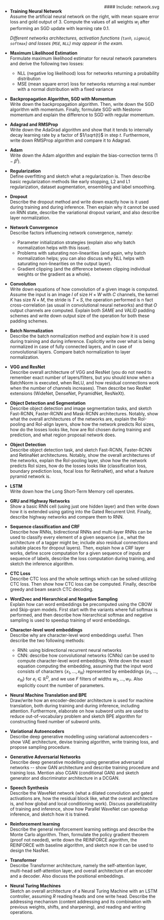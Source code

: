 <div style="float: right">
#### Include: network.svg
</div>

- **Training Neural Network**  
  Assume the artificial neural network on the right, with mean square error loss
  and gold output of 3. Compute the values of all weights $w_i$ after performing
  an SGD update with learning rate 0.1.

  _Different networks architectures, activation functions (`tanh`, `sigmoid`,
  `softmax`) and losses (`MSE`, `NLL`) may appear in the exam._

- **Maximum Likelihood Estimation**  
  Formulate maximum likelihood estimator for neural network parameters and derive
  the following two losses:
  - NLL (negative log likelihood) loss for networks returning a probability distribution
  - MSE (mean square error) loss for networks returning a real number with
    a normal distribution with a fixed variance

- **Backpropagation Algorithm, SGD with Momentum**  
  Write down the backpropagation algorithm. Then, write down the SGD algorithm
  with momentum. Finally, formulate SGD with Nestorov momentum and explain the
  difference to SGD with regular momentum.

- **Adagrad and RMSProp**  
  Write down the AdaGrad algorithm and show that it tends to internally decay
  learning rate by a factor of $1/\sqrt{t}$ in step $t$. Furthermore, write
  down RMSProp algorithm and compare it to Adagrad.

- **Adam**  
  Write down the Adam algorithm and explain the bias-correction terms
  $(1-\beta^t)$.

- **Regularization**  
  Define overfitting and sketch what a regularization is. Then describe
  basic regularization methods like early stopping, L2 and L1 regularization,
  dataset augmentation, ensembling and label smoothing.

- **Dropout**  
  Describe the dropout method and write down exactly how is it used during training and
  during inference. Then explain why it cannot be used on RNN state,
  describe the variational dropout variant, and also describe layer
  normalization.

- **Network Convergence**  
  Describe factors influencing network convergence, namely:
  - Parameter initialization strategies (explain also why batch normalization
    helps with this issue).
  - Problems with saturating non-linearities (and again, why batch normalization
    helps; you can also discuss why NLL helps with saturating non-linearities
    on the output layer).
  - Gradient clipping (and the difference between clipping individual weights
    or the gradient as a whole).

- **Convolution**  
  Write down equations of how convolution of a given image is computed. Assume the input
  is an image $I$ of size $H \times W$ with $C$ channels, the kernel $K$
  has size $N \times M$, the stride is $T \times S$, the operation performed is
  n fact cross-correlation (as usual in convolutional neural networks)
  and that $O$ output channels are computed. Explain both
  $\textit{SAME}$ and $\textit{VALID}$ padding schemes and write down output
  size of the operation for both these padding schemes.

- **Batch Normalization**  
  Describe the batch normalization method and explain how it is used during
  training and during inference. Explicitly write over what is being
  normalized in case of fully connected layers, and in case of convolutional
  layers. Compare batch normalization to layer normalization.

- **VGG and ResNet**  
  Describe overall architecture of VGG and ResNet (you do not need to remember
  exact number of layers/filters, but you should know when a BatchNorm is
  executed, when ReLU, and how residual connections work when the number of
  channels increases). Then describe two ResNet extensions (WideNet, DenseNet,
  PyramidNet, ResNeXt).

- **Object Detection and Segmentation**  
  Describe object detection and image segmentation tasks, and sketch Fast-RCNN, Faster-RCNN and
  Mask-RCNN architectures. Notably, show what the overall architectures of the networks
  are, explain the RoI-pooling and RoI-align layers, show how the network predicts RoI
  sizes, how do the losses looks like, how are RoI chosen during training and
  prediction, and what region proposal network does.

- **Object Detection**  
  Describe object detection task, and sketch Fast-RCNN, Faster-RCNN and
  RetinaNet architectures. Notably, show the overall architectures of the
  networks, explain the RoI-pooling layer, show how the network predicts RoI
  sizes, how do the losses looks like (classification loss, boundary prediction
  loss, focal loss for RetinaNet), and what a feature pyramid network is.

- **LSTM**  
  Write down how the Long Short-Term Memory cell operates.

- **GRU and Highway Networks**  
  Show a basic RNN cell (using just one hidden layer) and then write down
  how it is extended using gating into the Gated Recurrent Unit.
  Finally, describe highway networks and compare them to RNN.

- **Sequence classification and CRF**  
  Describe how RNNs, bidirectional RNNs and multi-layer RNNs can be used to
  classify every element of a given sequence (i.e., what the architecture of
  a tagger might be; include also residual connections and suitable places
  for dropout layers). Then, explain how a CRF layer works, define score
  computation for a given sequence of inputs and sequence of labels,
  describe the loss computation during training, and sketch the inference
  algorithm.

- **CTC Loss**  
  Describe CTC loss and the whole settings which can be solved utilizing CTC
  loss. Then show how CTC loss can be computed. Finally, describe greedy
  and beam search CTC decoding.

- **Word2vec and Hierarchical and Negative Sampling**  
  Explain how can word embeddings be precomputed using the CBOW and Skip-gram
  models. First start with the variants where full softmax is performed, and
  then describe how hierarchical softmax and negative sampling is used to speedup
  training of word embeddings.

- **Character-level word embeddings**  
  Describe why are character-level word embeddings useful. Then describe the
  two following methods:
  - RNN: using bidirectional recurrent neural networks
  - CNN: describe how convolutional networks (CNNs) can be used to compute
    character-level word embeddings.  Write down the exact equation computing
    the embedding, assuming that the input word consists of characters
    $\{x_1, \ldots, x_N\}$ represented by embeddings $\{e_1, \ldots, e_N\}$ for
    $e_i \in \mathbb R^D$, and we use $F$ filters of widths $w_1, \ldots, w_F$.
    Also explicitly count the number of parameters.

- **Neural Machine Translation and BPE**  
  Draw/write how an encoder-decoder architecture is used for machine translation,
  both during training and during inference, including attention. Furthermore,
  elaborate on how subword units are used to reduce out-of-vocabulary problem and
  sketch BPE algorithm for constructing fixed number of subword units.

- **Variational Autoencoders**  
  Describe deep generative modelling using variational autoencoders – show VAE
  architecture, devise training algorithm, write training loss, and propose sampling
  procedure.

- **Generative Adversarial Networks**  
  Describe deep generative modelling using generative adversarial networks -- show GAN
  architecture and describe training procedure and training loss. Mention also
  CGAN (conditional GAN) and sketch generator and discriminator architecture in a DCGAN.

- **Speech Synthesis**  
  Describe the WaveNet network (what a dilated convolution and gated activations
  are, how the residual block like, what the overall architecture is, and how
  global and local conditioning work). Discuss parallelizability of training and
  inference, show how Parallel WaveNet can speedup inference, and sketch how it is
  trained.

- **Reinforcement learning**  
  Describe the general reinforcement learning settings and describe the Monte
  Carlo algorithm. Then, formulate the policy gradient theorem (proof not
  needed), write down the REINFORCE algorithm, the REINFORCE with baseline
  algorithm, and sketch now it can be used to design the NasNet.

- **Transformer**  
  Describe Transformer architecture, namely the self-attention layer, multi-head
  self-attention layer, and overall architecture of an encoder and a decoder.
  Also discuss the positional embeddings.

- **Neural Turing Machines**  
  Sketch an overall architecture of a Neural Turing Machine with an LSTM
  controller, assuming $R$ reading heads and one write head. Describe the
  addressing mechanism (content addressing and its combination with previous
  weights, shifts, and sharpening), and reading and writing operations.

